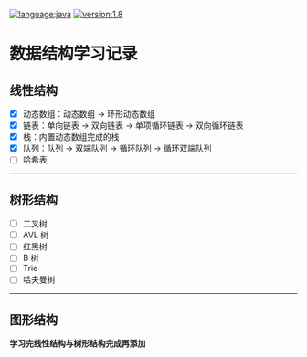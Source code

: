 [![language:java](https://img.shields.io/badge/language-java-yellow.svg)](https://en.wikipedia.org/wiki/Java_(programming_language)) [![version:1.8](https://img.shields.io/badge/version-1.8-yellow.svg)](https://en.wikipedia.org/wiki/Java_version_history#Java_SE_8)
# 数据结构学习记录 

## 线性结构

- [x] 动态数组：动态数组 -> 环形动态数组
- [x] 链表：单向链表 -> 双向链表 -> 单项循环链表 -> 双向循环链表
- [x] 栈：内置动态数组完成的栈
- [x] 队列：队列 -> 双端队列 -> 循环队列 -> 循环双端队列
- [ ] 哈希表

***

## 树形结构

- [ ] 二叉树
- [ ] AVL 树
- [ ] 红黑树
- [ ] B 树
- [ ] Trie
- [ ] 哈夫曼树

***

## 图形结构

**学习完线性结构与树形结构完成再添加**

